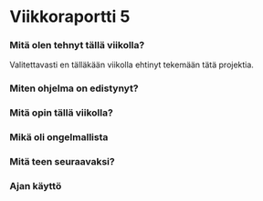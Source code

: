 
# Viikkoraportti 5

### Mitä olen tehnyt tällä viikolla?
Valitettavasti en tälläkään viikolla ehtinyt tekemään tätä projektia.

### Miten ohjelma on edistynyt?

### Mitä opin tällä viikolla?

### Mikä oli ongelmallista

### Mitä teen seuraavaksi?

### Ajan käyttö
